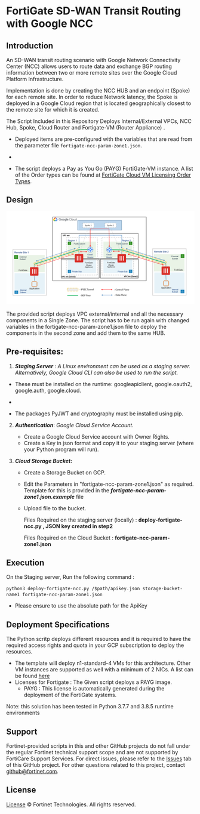 # FortiGate SD-WAN Transit Routing with Google NCC

## Introduction

An SD-WAN transit routing scenario with Google Network Connectivity Center (NCC) allows users to route data and exchange BGP routing information between two or more remote sites over the Google Cloud Platform Infrastructure.

Implementation is done by creating the NCC HUB and an endpoint (Spoke) for each remote site. In order to reduce Network latency, the Spoke is deployed in a Google Cloud region that is located geographically closest to the remote site for which it is created.

The Script Included in this Repository Deploys Internal/External VPCs, NCC Hub, Spoke, Cloud Router and Fortigate-VM (Router Appliance) .
- Deployed items are pre-configured with the variables that are read from the parameter file `fortigate-ncc-param-zone1.json`.
- ```
- The script deploys a Pay as You Go (PAYG) FortiGate-VM instance. A list of the Order types can be found at [FortiGate Cloud VM Licensing Order Types](https://docs.fortinet.com/document/fortigate-public-cloud/7.0.0/gcp-administration-guide/451056/order-types).


## Design

<p align="center">
  <a href="images/"><img width="800px" src="images/SingleVM-NCC.png" alt="singlevm google ncc"></a>
</p


The provided script deploys VPC external/internal and all the necessary components in a Single Zone. The script has to be run again with changed variables in the fortigate-ncc-param-zone1.json file to deploy the components in the second zone and add them to the same HUB.


## Pre-requisites:

1) ***Staging Server*** : _A Linux environment can be used as a staging server. Alternatively, Google Cloud CLI can also be used to run the script._
- These must be installed on the runtime:  googleapiclient, google.oauth2, google.auth, google.cloud.
- ```
- The packages PyJWT and cryptography must be installed using pip.

2) ***Authentication***: _Google Cloud Service Account._
	- Create a Google Cloud Service account with Owner Rights.
	- Create a Key in json format and copy it to your staging server (where your Python program will run).

3) ***Cloud Storage Bucket:***
	- Create a Storage Bucket on GCP.
	- Edit the Parameters in "fortigate-ncc-param-zone1.json" as required. Template for this is provided in the ***fortigate-ncc-param-zone1.json.example*** file
	- Upload file to the bucket.

		Files Required on the staging server (locally) : **deploy-fortigate-ncc.py , JSON key created in step2**

		Files Required on the Cloud Bucket : **fortigate-ncc-param-zone1.json**
	
## Execution

On the Staging server, Run the following command :
	
	python3 deploy-fortigate-ncc.py /$path/apikey.json storage-bucket-name1 fortigate-ncc-param-zone1.json
		
-	Please ensure to use the absolute path for the ApiKey
	

## Deployment Specifications

The Python scritp deploys different resources and it is required to have the required access rights and quota in your GCP subscription to deploy the resources.

- The template will deploy n1-standard-4 VMs for this architecture. Other VM instances are supported as well with a minimum of 2 NICs. A list can be found [here](https://docs.fortinet.com/document/fortigate-public-cloud/7.0.0/gcp-administration-guide/204792/models)
- Licenses for Fortigate : The Given script deploys a PAYG image.
  - PAYG : This license is automatically generated during the deployment of the FortiGate systems.



Note: this solution has been tested in Python 3.7.7 and 3.8.5 runtime environments


## Support
Fortinet-provided scripts in this and other GitHub projects do not fall under the regular Fortinet technical support scope and are not supported by FortiCare Support Services.
For direct issues, please refer to the [Issues](https://github.com/fortinet/fortigate-terraform-deploy/issues) tab of this GitHub project.
For other questions related to this project, contact [github@fortinet.com](mailto:github@fortinet.com).

## License
[License](https://github.com/fortinet/fortigate-gcp-ncc/blob/main/LICENSE) © Fortinet Technologies. All rights reserved.
